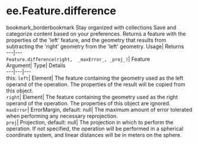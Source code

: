  
#  ee.Feature.difference
bookmark_borderbookmark Stay organized with collections  Save and categorize content based on your preferences. 
Returns a feature with the properties of the 'left' feature, and the geometry that results from subtracting the 'right' geometry from the 'left' geometry. 
Usage| Returns  
---|---  
`Feature.difference(right,  _maxError_, _proj_)`| Feature  
Argument| Type| Details  
---|---|---  
this: `left`| Element| The feature containing the geometry used as the left operand of the operation. The properties of the result will be copied from this object.  
`right`| Element| The feature containing the geometry used as the right operand of the operation. The properties of this object are ignored.  
`maxError`| ErrorMargin, default: null| The maximum amount of error tolerated when performing any necessary reprojection.  
`proj`| Projection, default: null| The projection in which to perform the operation. If not specified, the operation will be performed in a spherical coordinate system, and linear distances will be in meters on the sphere.  
